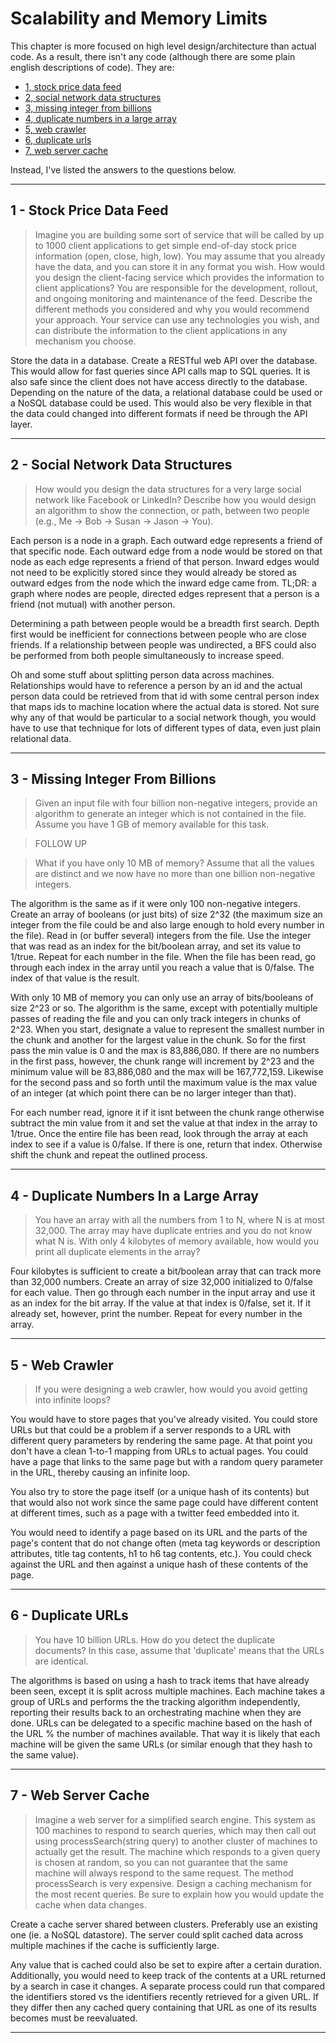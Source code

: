 # Scalability and Memory Limits

This chapter is more focused on high level design/architecture than actual
code. As a result, there isn't any code (although there are some plain
english descriptions of code). They are:

* [1, stock price data feed](#1---stock-price-data-feed)
* [2, social network data structures](#2---social-network-data-structures)
* [3, missing integer from billions](#3---missing-integer-from-billions)
* [4, duplicate numbers in a large array](#4---duplicate-numbers-in-a-large-array)
* [5, web crawler](#5---web-crawler)
* [6, duplicate urls](#6---duplicate-urls)
* [7, web server cache](#7---web-server-cache)

Instead, I've listed the answers to the questions below.

----------

## 1 - Stock Price Data Feed
> Imagine you are building some sort of service that will be called by up to
1000 client applications to get simple end-of-day stock price information
(open, close, high, low). You may assume that you already have the data, and
you can store it in any format you wish. How would you design the client-facing
service which provides the information to client applications? You are
responsible for the development, rollout, and ongoing monitoring and
maintenance of the feed. Describe the different methods you considered and why
you would recommend your approach. Your service can use any technologies you
wish, and can distribute the information to the client applications in any
mechanism you choose.

Store the data in a database. Create a RESTful web API over the database.
This would allow for fast queries since API calls map to SQL queries.
It is also safe since the client does not have access directly to the database.
Depending on the nature of the data, a relational database could be used or a
NoSQL database could be used.
This would also be very flexible in that the data could changed into different
formats if need be through the API layer.

----------

## 2 - Social Network Data Structures
> How would you design the data structures for a very large social network like
Facebook or LinkedIn? Describe how you would design an algorithm to show the
connection, or path, between two people (e.g., Me -> Bob -> Susan -> Jason -> You).

Each person is a node in a graph. Each outward edge represents a friend of that
specific node. Each outward edge from a node would be stored on that node as
each edge represents a friend of that person. Inward edges would not need to be
explicitly stored since they would already be stored as outward edges from the
node which the inward edge came from. TL;DR: a graph where nodes are people,
directed edges represent that a person is a friend (not mutual) with another
person.

Determining a path between people would be a breadth first search. Depth first
would be inefficient for connections between people who are close friends.
If a relationship between people was undirected, a BFS could also be performed
from both people simultaneously to increase speed.

Oh and some stuff about splitting person data across machines. Relationships
would have to reference a person by an id and the actual person data could be
retrieved from that id with some central person index that maps ids to machine
location where the actual data is stored. Not sure why any of that would be
particular to a social network though, you would have to use that technique
for lots of different types of data, even just plain relational data.

----------

## 3 - Missing Integer From Billions
> Given an input file with four billion non-negative integers, provide an
algorithm to generate an integer which is not contained in the file. Assume
you have 1 GB of memory available for this task.

>FOLLOW UP

> What if you have only 10 MB of memory? Assume that all the values are
distinct and we now have no more than one billion non-negative integers.

The algorithm is the same as if it were only 100 non-negative integers.
Create an array of booleans (or just bits) of size 2^32 (the maximum size an
integer from the file could be and also large enough to hold every number in
the file). Read in (or buffer several) integers from the file. Use the integer
that was read as an index for the bit/boolean array, and set its value to
1/true. Repeat for each number in the file. When the file has been read, go
through each index in the array until you reach a value that is 0/false.
The index of that value is the result.

With only 10 MB of memory you can only use an array of bits/booleans of size
2^23 or so.  The algorithm is the same, except with potentially multiple passes
of reading the file and you can only track integers in chunks of 2^23.
When you start, designate a value to represent the smallest number in the
chunk and another for the largest value in the chunk. So for the first pass
the min value is 0 and the max is 83,886,080. If there are no numbers in the
first pass, however, the chunk range will increment by 2^23 and the minimum
value will be 83,886,080 and the max will be 167,772,159. Likewise for the
second pass and so forth until the maximum value is the max value of an
integer (at which point there can be no larger integer than that).

For each number read, ignore it if it isnt between the chunk range otherwise
subtract the min value from it and set the value at that index in the array
to 1/true. Once the entire file has been read, look through the array at each
index to see if a value is 0/false. If there is one, return that index.
Otherwise shift the chunk and repeat the outlined process.

----------

## 4 - Duplicate Numbers In a Large Array
> You have an array with all the numbers from 1 to N, where N is at most
32,000. The array may have duplicate entries and you do not know what N is.
With only 4 kilobytes of memory available, how would you print all duplicate
elements in the array?

Four kilobytes is sufficient to create a bit/boolean array that can track
more than 32,000 numbers. Create an array of size 32,000 initialized
to 0/false for each value. Then go through each number in the input array
and use it as an index for the bit array. If the value at that index is
0/false, set it. If it already set, however, print the number. Repeat
for every number in the array.

----------

## 5 - Web Crawler
> If you were designing a web crawler, how would you avoid getting into
infinite loops?

You would have to store pages that you've already visited. You could store URLs
but that could be a problem if a server responds to a URL with different query
parameters by rendering the same page. At that point you don't have a clean
1-to-1 mapping from URLs to actual pages. You could have a page that links
to the same page but with a random query parameter in the URL, thereby
causing an infinite loop.

You also try to store the page itself (or a unique hash of its contents)
but that would also not work since the same page could have different content
at different times, such as a page with a twitter feed embedded into it.

You would need to identify a page based on its URL and the parts of the page's
content that do not change often (meta tag keywords or description attributes,
title tag contents, h1 to h6 tag contents, etc.). You could check against the
URL and then against a unique hash of these contents of the page.

----------

## 6 - Duplicate URLs
> You have 10 billion URLs. How do you detect the duplicate documents? In
this case, assume that 'duplicate' means that the URLs are identical.

The algorithms is based on using a hash to track items that have already
been seen, except it is split across multiple machines. Each machine
takes a group of URLs and performs the the tracking algorithm independently,
reporting their results back to an orchestrating machine when they are done.
URLs can be delegated to a specific machine based on the hash of the URL % the
number of machines available. That way it is likely that each machine will
be given the same URLs (or similar enough that they hash to the same value).

----------

## 7 - Web Server Cache
> Imagine a web server for a simplified search engine. This system as 100
machines to respond to search queries, which may then call out using
processSearch(string query) to another cluster of machines to actually get
the result. The machine which responds to a given query is chosen at random,
so you can not guarantee that the same machine will always respond to the
same request. The method processSearch is very expensive. Design a caching
mechanism for the most recent queries. Be sure to explain how you would
update the cache when data changes.

Create a cache server shared between clusters. Preferably use an existing one
(ie. a NoSQL datastore). The server could split cached data across multiple
machines if the cache is sufficiently large.

Any value that is cached could also be set to expire after a certain duration.
Additionally, you would need to keep track of the contents at a URL returned
by a search in case it changes. A separate process could run that compared
the identifiers stored vs the identifiers recently retrieved for a given URL.
If they differ then any cached query containing that URL as one of its results
becomes must be reevaluated.

----------
